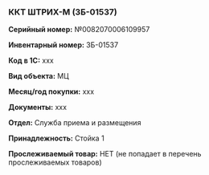 ### ККТ ШТРИХ-М (ЗБ-01537)  </br>

**Серийный номер:** №0082070006109957 </br>

**Инвентарный номер:** ЗБ-01537 </br>

**Код в 1С:** xxx </br> 

**Вид объекта:** МЦ

**Месяц/год покупки:** xxx </br>

**Документы:** xxx </br>

**Отдел:** Служба приема и размещения  </br>

**Принадлежность:** Стойка 1 </br>

**Прослеживаемый товар:** НЕТ (не попадает в перечень прослеживаемых товаров)
